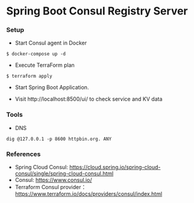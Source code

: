 Spring Boot Consul Registry Server
====================================

### Setup

* Start Consul agent in Docker
```
$ docker-compose up -d
```

* Execute TerraForm plan
```
$ terraform apply
```

* Start Spring Boot Application. 

* Visit http://localhost:8500/ui/  to check service and KV data

### Tools

* DNS
```
dig @127.0.0.1 -p 8600 httpbin.org. ANY
```

### References

* Spring Cloud Consul: https://cloud.spring.io/spring-cloud-consul/single/spring-cloud-consul.html
* Consul: https://www.consul.io/
* Terraform Consul provider： https://www.terraform.io/docs/providers/consul/index.html


